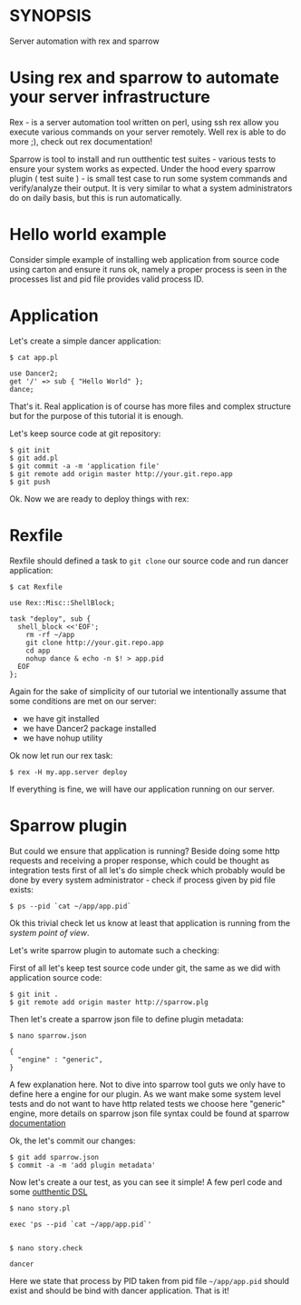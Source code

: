# SYNOPSIS

Server automation with rex and sparrow

# Using rex and sparrow to automate your server infrastructure

Rex - is a server automation tool written on perl, using ssh rex allow you execute various commands
on your server remotely. Well rex is able to do more ;), check out rex documentation!

Sparrow is tool to install and run outthentic test suites - various tests to ensure your system
works as expected. Under the hood every sparrow plugin ( test suite ) - is small test case to
run some system commands and verify/analyze their output. It is very similar to what a system
administrators do on daily basis, but this is run automatically.

# Hello world example

Consider simple example of installing web application from source code using carton and
ensure it runs ok, namely a proper process is seen in the processes list and pid file provides
valid process ID.


# Application

Let's create a simple dancer application:


    $ cat app.pl
  
    use Dancer2;
    get '/' => sub { "Hello World" };
    dance;    
    

That's it. Real application is of course has more files and complex structure but for the 
purpose of this tutorial it is enough.


Let's keep source code at git repository:

  
    $ git init
    $ git add.pl
    $ git commit -a -m 'application file'
    $ git remote add origin master http://your.git.repo.app
    $ git push
  

Ok. Now we are ready to deploy things with rex:


# Rexfile


Rexfile should defined a task to `git clone` our source code and run dancer application:


    $ cat Rexfile
  
    use Rex::Misc::ShellBlock;
  
    task "deploy", sub {
      shell_block <<'EOF';
        rm -rf ~/app
        git clone http://your.git.repo.app
        cd app
        nohup dance & echo -n $! > app.pid
      EOF
    };
  

Again for the sake of simplicity of our tutorial we intentionally assume that some conditions are met on our
server:

* we have git installed
* we have Dancer2 package installed
* we have nohup utility

Ok now let run our rex task:


    $ rex -H my.app.server deploy


If everything is fine, we will have our application running on our server.


# Sparrow plugin

But could we ensure that application is running? Beside doing some http requests and 
receiving a proper response, which could be thought as integration tests first of all
let's do simple check which probably would be done by every system administrator -
check if process given by pid file exists:

    $ ps --pid `cat ~/app/app.pid`

Ok this trivial check let us know at least that application is running from the *system point of view*.

Let's write sparrow plugin to automate such a checking:


First of all let's keep test source code under git, the same as we did with application source code:

    $ git init .
    $ git remote add origin master http://sparrow.plg


Then let's create a sparrow json file to define plugin metadata:


    $ nano sparrow.json

    {
      "engine" : "generic",
    }    

A few explanation here. Not to dive into sparrow tool guts we only have to define here a engine for our plugin.
As we want make some system level tests and do not want to have http related tests we choose here "generic"
engine, more details on sparrow json file syntax could be found at sparrow [documentation](https://github.com/melezhik/sparrow#create-sparrowjson-file)
 

Ok, the let's commit our changes:


    $ git add sparrow.json
    $ commit -a -m 'add plugin metadata'


Now let's create a our test, as you can see it simple! A few perl code and some [outthentic DSL](https://github.com/melezhik/outthentic-dsl)


    $ nano story.pl

    exec 'ps --pid `cat ~/app/app.pid`'


    $ nano story.check

    dancer


Here we state that process by PID taken from pid file `~/app/app.pid` should exist and should be bind with
dancer application. That is it!


    
  

